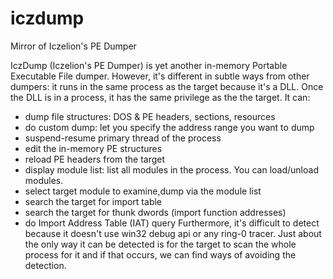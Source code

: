 # iczdump
Mirror of Iczelion's PE Dumper

IczDump (Iczelion's PE Dumper) is yet another in-memory Portable Executable File dumper. However, it's different in subtle ways from other dumpers: it runs in the same process as the target because it's a DLL. Once the DLL is in a process, it has the same privilege as the the target. It can:

* dump file structures: DOS & PE headers, sections, resources
* do custom dump: let you specify the address range you want to dump
* suspend-resume primary thread of the process
* edit the in-memory PE structures
* reload PE headers from the target
* display module list: list all modules in the process. You can load/unload modules.
* select target module to examine,dump via the module list
* search the target for import table
* search the target for thunk dwords (import function addresses)
* do Import Address Table (IAT) query
Furthermore, it's difficult to detect because it doesn't use win32 debug api or any ring-0 tracer. Just about the only way it can be detected is for the target to scan the whole process for it and if that occurs, we can find ways of avoiding the detection.
